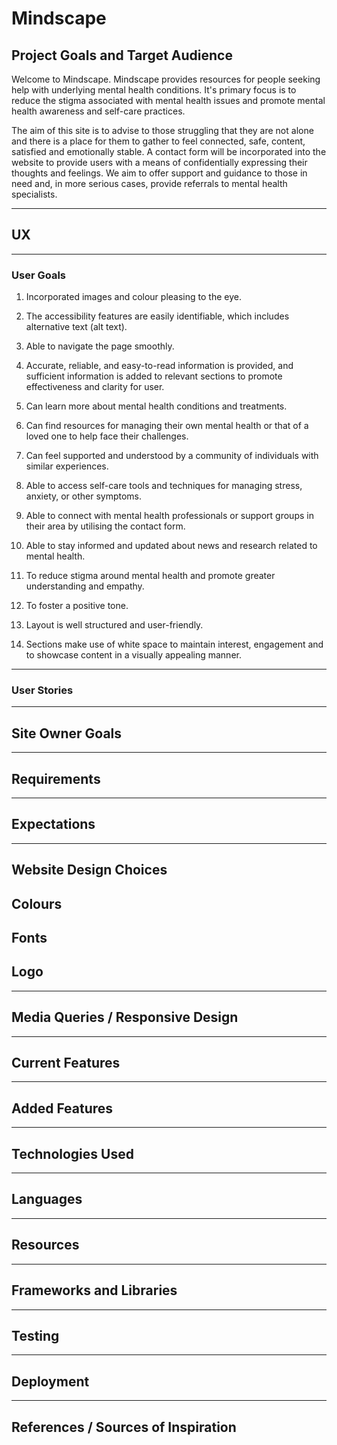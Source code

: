 # Mindscape

## Project Goals and Target Audience

Welcome to Mindscape. Mindscape provides resources for people seeking help with underlying mental health conditions. It's primary focus is to reduce the stigma associated with mental health issues and promote mental health awareness and self-care practices. 

The aim of this site is to advise to those struggling that they are not alone and there is a place for them to gather to feel connected, safe, content, satisfied and emotionally stable. A contact form will be incorporated into the website to provide users with a means of confidentially expressing their thoughts and feelings. We aim to offer support and guidance to those in need and, in more serious cases, provide referrals to mental health specialists.

<hr> 

## UX

<hr>

### User Goals 

1) Incorporated images and colour pleasing to the eye.

2) The accessibility features are easily identifiable, which includes alternative text (alt text).

3) Able to navigate the page smoothly.

4) Accurate, reliable, and easy-to-read information is provided, and sufficient information is added to relevant sections to promote effectiveness and clarity for user. 

5) Can learn more about mental health conditions and treatments.

6) Can find resources for managing their own mental health or that of a loved one to help face their challenges.

7) Can feel supported and understood by a community of individuals with similar experiences.

8) Able to access self-care tools and techniques for managing stress, anxiety, or other symptoms.

9) Able to connect with mental health professionals or support groups in their area by utilising the contact form.

10) Able to stay informed and updated about news and research related to mental health.

11) To reduce stigma around mental health and promote greater understanding and empathy.

12) To foster a positive tone.

13) Layout is well structured and user-friendly.

14) Sections make use of white space to maintain interest, engagement and to showcase content in a visually appealing manner.

<hr>

### User Stories

<hr>

## Site Owner Goals

<hr>

## Requirements 

<hr>

## Expectations

<hr>

## Website Design Choices

## Colours

## Fonts

## Logo

<hr>

## Media Queries / Responsive Design

<hr>

## Current Features

<hr>

## Added Features 

<hr>

## Technologies Used 

<hr>

## Languages

<hr>

## Resources 

<hr>

## Frameworks and Libraries 

<hr>

## Testing

<hr>

## Deployment 

<hr>

## References / Sources of Inspiration


